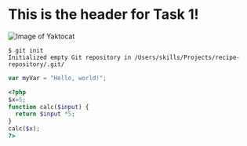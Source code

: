 # This is the header for Task 1!


![Image of Yaktocat](https://octodex.github.com/images/yaktocat.png)


```
$ git init
Initialized empty Git repository in /Users/skills/Projects/recipe-repository/.git/
```

``` javascript
var myVar = "Hello, world!";
```

```php
<?php
$x=5;
function calc($input) {
  return $input *5;
}
calc($x);
?>
```
